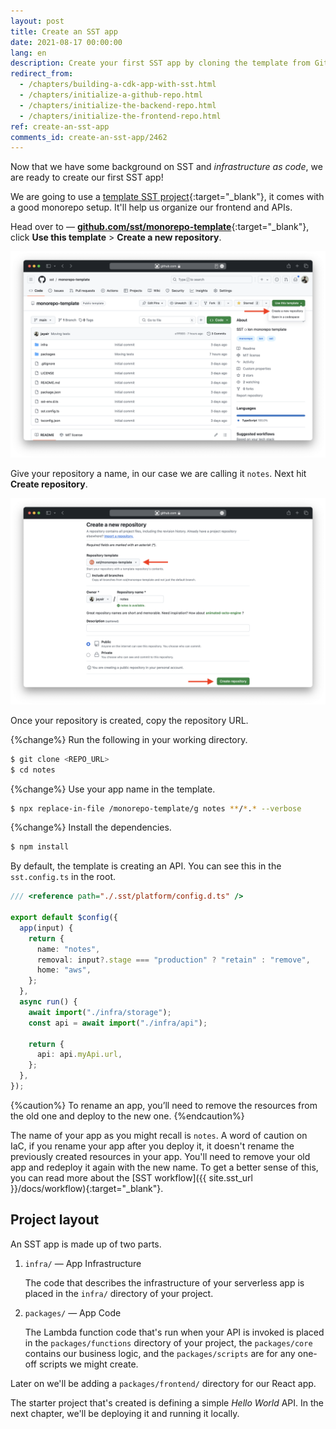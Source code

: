 ```yaml
---
layout: post
title: Create an SST app
date: 2021-08-17 00:00:00
lang: en
description: Create your first SST app by cloning the template from GitHub.
redirect_from:
  - /chapters/building-a-cdk-app-with-sst.html
  - /chapters/initialize-a-github-repo.html
  - /chapters/initialize-the-backend-repo.html
  - /chapters/initialize-the-frontend-repo.html
ref: create-an-sst-app
comments_id: create-an-sst-app/2462
---
```


Now that we have some background on SST and _infrastructure as code_, we are ready to create our first SST app!

We are going to use a [template SST project][Template]{:target="_blank"}, it comes with a good monorepo setup. It'll help us organize our frontend and APIs.

Head over to — [**github.com/sst/monorepo-template**][Template]{:target="_blank"}, click **Use this template** > **Create a new repository**. 

![Use the SST monorepo GitHub template screenshot](/assets/part2/use-the-sst-monorepo-github-template-screenshot.png)

Give your repository a name, in our case we are calling it `notes`. Next hit **Create repository**.

![Name new GitHub repository screenshot](/assets/part2/name-new-github-repository.png)

Once your repository is created, copy the repository URL.

{%change%} Run the following in your working directory.

```bash
$ git clone <REPO_URL>
$ cd notes
```

{%change%} Use your app name in the template.

```bash
$ npx replace-in-file /monorepo-template/g notes **/*.* --verbose
```

{%change%} Install the dependencies.

```bash
$ npm install
```

By default, the template is creating an API. You can see this in the `sst.config.ts` in the root.

```ts
/// <reference path="./.sst/platform/config.d.ts" />

export default $config({
  app(input) {
    return {
      name: "notes",
      removal: input?.stage === "production" ? "retain" : "remove",
      home: "aws",
    };
  },
  async run() {
    await import("./infra/storage");
    const api = await import("./infra/api");

    return {
      api: api.myApi.url,
    };
  },
});
```

{%caution%}
To rename an app, you’ll need to remove the resources from the old one and deploy to the new one.
{%endcaution%}

The name of your app as you might recall is `notes`. A word of caution on IaC, if you rename your app after you deploy it, it doesn't rename the previously created resources in your app. You'll need to remove your old app and redeploy it again with the new name. To get a better sense of this, you can read more about the [SST workflow]({{ site.sst_url }}/docs/workflow){:target="_blank"}.

## Project layout

An SST app is made up of two parts.

1. `infra/` — App Infrastructure

   The code that describes the infrastructure of your serverless app is placed in the `infra/` directory of your project.

2. `packages/` — App Code

   The Lambda function code that's run when your API is invoked is placed in the `packages/functions` directory of your project, the `packages/core` contains our business logic, and the `packages/scripts` are for any one-off scripts we might create.

Later on we'll be adding a `packages/frontend/` directory for our React app.

The starter project that's created is defining a simple _Hello World_ API. In the next chapter, we'll be deploying it and running it locally.

[Template]: https://github.com/sst/monorepo-template
